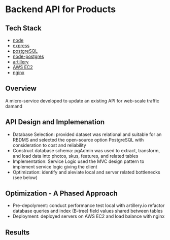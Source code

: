 # Backend API for Products

## Tech Stack
- [node](https://nodejs.org/en/)
- [express](http://expressjs.com/)
- [postgreSQL](https://www.postgresql.org/)
- [node-postgres](https://node-postgres.com/)
- [artillery](https://www.artillery.io/docs)
- [AWS EC2](https://aws.amazon.com/)
- [nginx](https://www.nginx.com/)

## Overview
A micro-service developed to update an existing API for web-scale traffic damand

## API Design and Implemenation
-	Database Selection: provided dataset was relational and suitable for an RBDMS and selected the open-source option PostgreSQL with consideration to cost and reliability
-	Construct database schema: pgAdmin was used to extract, transform, and load data into photos, skus, features, and related tables
-	Implementation: Service Logic used the MVC design pattern to implement service logic giving the client
-	Optimization: identify and aleviate local and server related bottlenecks (see below)

## Optimization - A Phased Approach
- Pre-depolyment: conduct performance test local with artillery.io refactor database queries and index (B-tree) field values shared between tables
- Deployment: deployed servers on AWS EC2 and load balance with nginx

## Results




